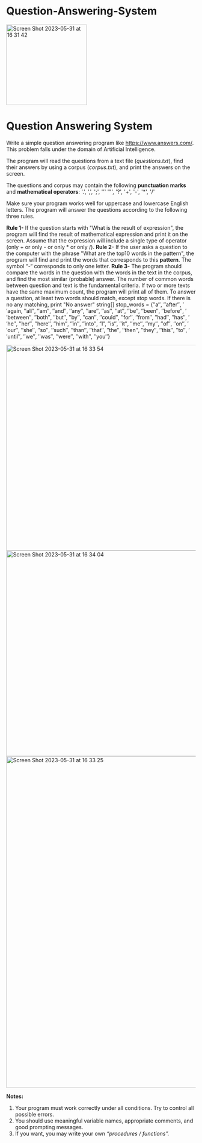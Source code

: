 # Question-Answering-System

<img width="214" alt="Screen Shot 2023-05-31 at 16 31 42" src="https://github.com/inomisay/Question-Answering-System/assets/98346164/ee79d7ea-b38c-4216-9c35-dd3d50c4d27c">

# Question Answering System

Write a simple question answering program like https://www.answers.com/. This problem falls under the domain of Artificial Intelligence.

The program will read the questions from a text file (*questions.txt*), find their answers by using a corpus (*corpus.txt*), and print the answers on the screen.

The questions and corpus may contain the following **punctuation marks** and **mathematical operators**:
'.', ',', ';', '’' '"', '?', '+', '-', '*', '/'

Make sure your program works well for uppercase and lowercase English letters. The program will answer the questions according to the following three rules.

**Rule 1-** If the question starts with "What is the result of expression", the program will find the result of mathematical expression and print it on the screen.
Assume that the expression will include a single type of operator (only + or only - or only * or only /).
**Rule 2-** If the user asks a question to the computer with the phrase "What are the top10 words in the pattern", the
program will find and print the words that corresponds to this **pattern**. The symbol “-“ corresponds to only one letter.
**Rule 3-** The program should compare the words in the question with the words in the text in the corpus, and find the most similar (probable) answer. The number of common words between question and text is the fundamental criteria. If two or more texts have the same maximum count, the program will print all of them.
To answer a question, at least two words should match, except stop words. If there is no any matching, print "No answer"
string[] stop_words = {′′a′′, ′′after′′, ′′again, ′′all′′, ′′am′′, ′′and′′, ′′any′′, ′′are′′, ′′as′′, ′′at′′, ′′be′′, ′′been′′, ′′before′′, ′′between′′, ′′both′′, ′′but′′, ′′by′′, ′′can′′, ′′could′′, ′′for′′, ′′from′′, ′′had′′, ′′has′′, ′′he′′, ′′her′′, ′′here′′, ′′him′′, ′′in′′, ′′into′′, ”I”, ′′is′′, ′′it′′, ′′me′′, ′′my′′, ′′of′′, ′′on′′, ′′our′′, ′′she′′, ′′so′′, ′′such′′, ′′than′′, ′′that′′, ′′the′′, ′′then′′, ′′they′′, ′′this′′, ′′to′′, ′′until′′, ′′we′′, ′′was′′, ′′were′′, ′′with′′, ′′you′′}

<img width="547" alt="Screen Shot 2023-05-31 at 16 33 54" src="https://github.com/inomisay/Question-Answering-System/assets/98346164/36c40daa-0340-467c-aead-8990bbee1173">
<img width="547" alt="Screen Shot 2023-05-31 at 16 34 04" src="https://github.com/inomisay/Question-Answering-System/assets/98346164/fdc2fcd4-2052-4dd1-a84a-1668e6038299">

<img width="882" alt="Screen Shot 2023-05-31 at 16 33 25" src="https://github.com/inomisay/Question-Answering-System/assets/98346164/45d4f8b2-fbb4-4631-9670-3aadc4fc6b35">

**Notes:**
1. Your program must work correctly under all conditions. Try to control all possible errors.
2. You should use meaningful variable names, appropriate comments, and good prompting messages.
3. If you want, you may write your own *“procedures / functions”.*
